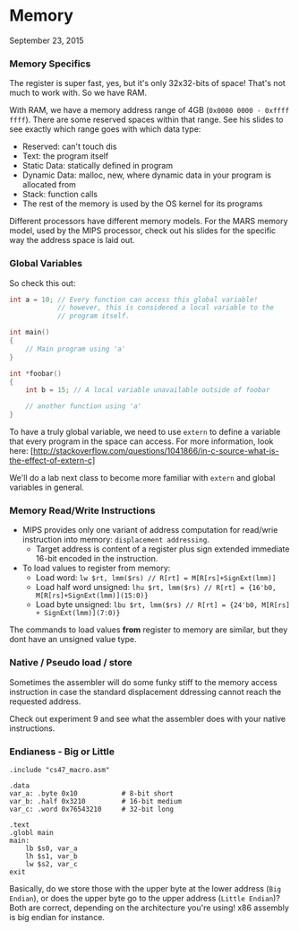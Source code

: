 Memory
===================
September 23, 2015

### Memory Specifics ###
The register is super fast, yes, but it's only 32x32-bits of space! That's not much to work with. So we have RAM. 

With RAM, we have a memory address range of 4GB (`0x0000 0000 - 0xffff ffff`). There are some reserved spaces within that range. See his slides to see exactly which range goes with which data type:
- Reserved: can't touch dis
- Text: the program itself
- Static Data: statically defined in program
- Dynamic Data: malloc, new, where dynamic data in your program is allocated from
- Stack: function calls
- The rest of the memory is used by the OS kernel for its programs

Different processors have different memory models. For the MARS memory model, used by the MIPS processor, check out his slides for the specific way the address space is laid out.

### Global Variables ###

So check this out:
```C
int a = 10; // Every function can access this global variable!
			// however, this is considered a local variable to the
			// program itself.

int main()
{
	// Main program using 'a'
}

int *foobar()
{
	int b = 15; // A local variable unavailable outside of foobar

	// another function using 'a'
}
```
To have a truly global variable, we need to use `extern` to define a variable that every program in the space can access. For more information, look here: [http://stackoverflow.com/questions/1041866/in-c-source-what-is-the-effect-of-extern-c]

We'll do a lab next class to become more familiar with `extern` and global variables in general.

### Memory Read/Write Instructions ###
- MIPS provides only one variant of address computation for read/wrie instruction into memory: `displacement addressing`.
	- Target address is content of a register plus sign extended immediate 16-bit encoded in the instruction.
- To load values to register from memory:
	- Load word: `lw $rt, lmm($rs) // R[rt] = M[R[rs]+SignExt(lmm)]`
	- Load half word unsigned: `lhu $rt, lmm($rs) // R[rt] = {16'b0, M[R[rs]+SignExt(lmm)](15:0)}`
	- Load byte unsigned: `lbu $rt, lmm($rs) // R[rt] = {24'b0, M[R[rs] + SignExt(lmm)](7:0)}`

The commands to load values **from** register to memory are similar, but they dont have an unsigned value type.

### Native / Pseudo load / store ###
Sometimes the assembler will do some funky stiff to the memory access instruction in case the standard displacement ddressing cannot reach the requested address.

Check out experiment 9 and see what the assembler does with your native instructions.

### Endianess - Big or Little ###
```Assembly
.include "cs47_macro.asm"

.data
var_a: .byte 0x10			# 8-bit short
var_b: .half 0x3210			# 16-bit medium
var_c: .word 0x76543210		# 32-bit long

.text
.globl main
main:
	lb $s0, var_a
	lh $s1, var_b
	lw $s2, var_c
exit
```
Basically, do we store those with the upper byte at the lower address (`Big Endian`), or does the upper byte go to the upper address (`Little Endian`)? Both are correct, depending on the architecture you're using! x86 assembly is big endian for instance.
